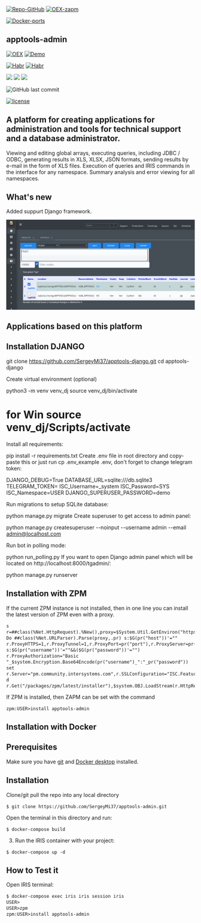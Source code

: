 [![Repo-GitHub](https://img.shields.io/badge/dynamic/xml?color=gold&label=GitHub%20module.xml&prefix=ver.&query=%2F%2FVersion&url=https%3A%2F%2Fraw.githubusercontent.com%2Fsergeymi37%2Fapptools-admin%2Fmaster%2Fmodule.xml)](https://raw.githubusercontent.com/sergeymi37/apptools-admin/master/module.xml)
[![OEX-zapm](https://img.shields.io/badge/dynamic/json?url=https:%2F%2Fpm.community.intersystems.com%2Fpackages%2Fapptools-admin%2F&label=ZPM-pm.community.intersystems.com&query=$.version&color=green&prefix=apptools-admin)](https://pm.community.intersystems.com/packages/apptools-admin)

[![Docker-ports](https://img.shields.io/badge/dynamic/yaml?color=blue&label=docker-compose&prefix=ports%20-%20&query=%24.services.iris.ports&url=https%3A%2F%2Fraw.githubusercontent.com%2Fsergeymi37%2Fapptools-admin%2Fmaster%2Fdocker-compose.yml)](https://raw.githubusercontent.com/sergeymi37/apptools-admin/master/docker-compose.yml)

## apptools-admin
[![OEX](https://img.shields.io/badge/Available%20on-Intersystems%20Open%20Exchange-00b2a9.svg)](https://openexchange.intersystems.com/package/apptools-admin) 
[![Demo](https://img.shields.io/badge/Demo%20on-Cloud%20Run%20Deploy-F4A460)](https://appadmin.demo.community.intersystems.com/apptoolsrest/a/info)

[![Habr](https://img.shields.io/badge/Available%20article%20on-Intersystems%20Community-orange)](https://community.intersystems.com/post/intersystems-solution-technical-support-and-dbms-interoperability-administration)
[![Habr](https://img.shields.io/badge/Есть%20статья%20на-Хабре-blue)](https://habr.com/en/post/436042/)

[![](https://img.shields.io/badge/InterSystems-IRIS-blue.svg)](https://www.intersystems.com/products/intersystems-iris/)
[![](https://img.shields.io/badge/InterSystems-Caché-blue.svg)](https://www.intersystems.com/products/cache/)
[![](https://img.shields.io/badge/InterSystems-Ensemble-blue.svg)](https://www.intersystems.com/products/ensemble/)

<img alt="GitHub last commit" src="https://img.shields.io/github/last-commit/SergeyMi37/apptools-admin">

[![license](https://img.shields.io/badge/License-MIT-yellow.svg)](https://opensource.org/licenses/MIT)

## A platform for creating applications for administration and tools for technical support and a database administrator.

Viewing and editing global arrays, executing queries, including JDBC / ODBC, generating results in XLS, XLSX, JSON formats, sending results by e-mail in the form of XLS files. Execution of queries and IRIS commands in the interface for any namespace. Summary analysis and error viewing for all namespaces.

## What's new

Added suppurt Django framework.

![](https://raw.githubusercontent.com/SergeyMi37/apptools-admin/master/doc/Screenshot_10-at.png)

## Applications based on this platform

## Installation DJANGO

git clone https://github.com/SergeyMi37/apptools-django.git
cd apptools-django

Create virtual environment (optional)

python3 -m venv venv_dj
source venv_dj/bin/activate 
# for Win source venv_dj/Scripts/activate

Install all requirements:

pip install -r requirements.txt
Create .env file in root directory and copy-paste this or just run cp .env_example .env, don't forget to change telegram token:

DJANGO_DEBUG=True
DATABASE_URL=sqlite:///db.sqlite3
TELEGRAM_TOKEN=<PASTE YOUR TELEGRAM TOKEN HERE>
ISC_Username=_system
ISC_Password=SYS
ISC_Namespace=USER
DJANGO_SUPERUSER_PASSWORD=demo

Run migrations to setup SQLite database:

python manage.py migrate
Create superuser to get access to admin panel:

python manage.py createsuperuser --noinput --username admin --email admin@localhost.com

Run bot in polling mode:

python run_polling.py 
If you want to open Django admin panel which will be located on http://localhost:8000/tgadmin/:

python manage.py runserver

## Installation with ZPM

If the current ZPM instance is not installed, then in one line you can install the latest version of ZPM even with a proxy.
```
s r=##class(%Net.HttpRequest).%New(),proxy=$System.Util.GetEnviron("https_proxy") Do ##class(%Net.URLParser).Parse(proxy,.pr) s:$G(pr("host"))'="" r.ProxyHTTPS=1,r.ProxyTunnel=1,r.ProxyPort=pr("port"),r.ProxyServer=pr("host") s:$G(pr("username"))'=""&&($G(pr("password"))'="") r.ProxyAuthorization="Basic "_$system.Encryption.Base64Encode(pr("username")_":"_pr("password")) set r.Server="pm.community.intersystems.com",r.SSLConfiguration="ISC.FeatureTracker.SSL.Config" d r.Get("/packages/zpm/latest/installer"),$system.OBJ.LoadStream(r.HttpResponse.Data,"c")
```
If ZPM is installed, then ZAPM can be set with the command
```
zpm:USER>install apptools-admin
```
## Installation with Docker

## Prerequisites
Make sure you have [git](https://git-scm.com/book/en/v2/Getting-Started-Installing-Git) and [Docker desktop](https://www.docker.com/products/docker-desktop) installed.

## Installation 
Clone/git pull the repo into any local directory

```
$ git clone https://github.com/SergeyMi37/apptools-admin.git
```

Open the terminal in this directory and run:

```
$ docker-compose build
```

3. Run the IRIS container with your project:

```
$ docker-compose up -d
```

## How to Test it
Open IRIS terminal:

```
$ docker-compose exec iris iris session iris
USER>
USER>zpm
zpm:USER>install apptools-admin
```